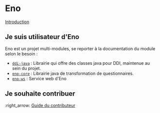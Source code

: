 # Eno

[Introduction](https://github.com/Eno/README.fr.md)

## Je suis utilisateur d'Eno

Eno est un projet multi-modules, se reporter à la documentation du module selon le besoin :

- [`ddi-java`](./ddi-java/index.md) : Librairie qui offre des classes java pour DDI, maintenue au sein du projet.
- [`eno-core`](./eno-core/index.md) : Librairie java de transformation de questionnaires.
- [`eno-ws`](./eno-ws/index.md) : Service web d'Eno

## Je souhaite contribuer

:right_arrow: [Guide du contributeur](./CONTRIBUTING.md)
